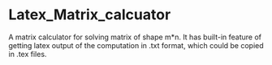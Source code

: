 # Latex_Matrix_calcuator
A matrix calculator for solving matrix of shape m*n. It has built-in feature of getting latex output of the computation in .txt format, which could be copied in .tex files.
